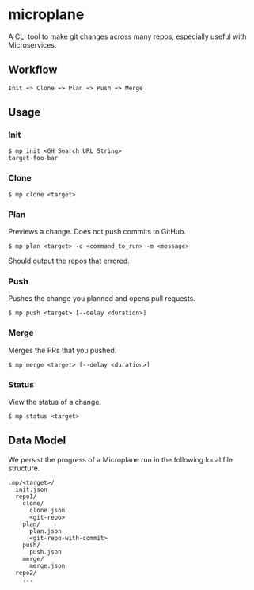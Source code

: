# microplane

A CLI tool to make git changes across many repos, especially useful with Microservices.

## Workflow

```
Init => Clone => Plan => Push => Merge
```

## Usage

### Init

```
$ mp init <GH Search URL String>
target-foo-bar
```

### Clone

```
$ mp clone <target>
```

### Plan

Previews a change. Does not push commits to GitHub.

```
$ mp plan <target> -c <command_to_run> -m <message>
```

Should output the repos that errored.

### Push

Pushes the change you planned and opens pull requests.

```
$ mp push <target> [--delay <duration>]
```

### Merge

Merges the PRs that you pushed.

```
$ mp merge <target> [--delay <duration>]
```


### Status

View the status of a change.

```
$ mp status <target>
```

## Data Model

We persist the progress of a Microplane run in the following local file structure.

```
.mp/<target>/
  init.json
  repo1/
    clone/
      clone.json
      <git-repo>
    plan/
      plan.json
      <git-repo-with-commit>
    push/
      push.json
    merge/
      merge.json
  repo2/
    ...
```

